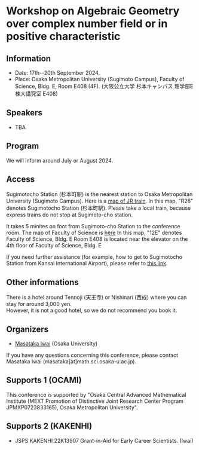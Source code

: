 # Workshop on Algebraic Geometry over complex number field or in positive characteristic 

## Information
- Date: 17th--20th September 2024. 
- Place: Osaka Metropolitan University (Sugimoto Campus), Faculty of Science, Bldg. E, Room E408 (4F).
(大阪公立大学 杉本キャンパス 理学部E棟大講究室 E408)

## Speakers
- TBA

<!-- 
## Schedule

### 13th March

- 9:00--12:00 Free disccustion 
- 13:00--13:30 Resistration 

1. 13:30--14:30 **Shouhei Ma (Tokyo Institute of Technology)** <br>
Mixed Hodge structures of locally symmetric varieties
2. 14:45--15:45 **Yongpan Zou (The University of Tokyo)** <br>
On the Kodaira-Saito Vanishing Theorem for Weakly Ample Divisors
3. 16:15--17:15 **Yuta Watanabe (The University of Tokyo)** <br>
Nakano-Nadel type, Bogomolov-Sommese type vanishing involving multiplier ideals

### 14th March
1. 10:00--11:00 **Osamu Fujino (Kyoto University)** <br>
Vanishing theorems for projective morphisms between complex analytic spaces
2. 11:15--12:15 **Yota Shamoto (Waseda University)** <br>
Stokes structure of difference modules
3. 14:15--15:15 **Takashi Ono (Osaka University)** <br>
Wild harmonic bundles with skew-symmetric structure
4. 15:45--16:45 **Shin-ichi Matsumura (Tohoku University)** <br>
An injectivity theorem on snc compact Kahler spaces: an application of the theory of
harmonic integrals on log-canonical centers via adjoint ideal sheaves

### 15th March
1. 10:00--11:00 **Sheng Rao (Wuhan University)** <br>
Geometry of logarithmic forms and deformations of complex structures
2. 11:15--12:15 **Takahiro Saito (Chuo University)** <br>
mixed Hodge modules of normal crossing type on a smooth toric variety

 - 14:00--18:00 Free disccustio
-->

##  Program

We will inform around  July or August 2024.
<!--
Here is the PDF file of program and abstracts. [Program](https://masataka123.github.io/complexgeometry_osaka_2024/material/program.pdf)
-->

## Access

Sugimotocho Station (杉本町駅)  is the nearest station to Osaka Metropolitan University (Sugimoto Campus).
Here is a [map of JR train](https://masataka123.github.io/Kobayashi_Hitchin/material/hanwa/pdf).
In this map, "R26" denotes Sugimotocho Station (杉本町駅).
Please take a local train, because express trains do not stop at Sugimoto-cho station.

It takes 5 minites on foot from Sugimoto-cho Station to the conference room.
The map of Faculty of Science is [here](https://masataka123.github.io/Kobayashi_Hitchin/material/sugimoto.png)
In this map, "12E" denotes Faculty of Science, Bldg. E
Room E408 is located near the elevator on the 4th floor of Faculty of Science, Bldg. E

 If you need further assistance (for example, how to get to Sugimotocho Station from Kansai International Airport), please refer to [this link](https://www.omu.ac.jp/orp/ocami-en/about/directions/).

## Other informations
There is a hotel around Tennoji (天王寺) or Nishinari (西成) where you can stay for around 3,000 yen.  
However, it is not a  good hotel, so we do not recommend you book it. 
 
## Organizers
- [Masataka Iwai](https://masataka123.github.io/blog3_e/) (Osaka University)

If you have any questions concerning this conference, please contact Masataka Iwai (masataka[at]math.sci.osaka-u.ac.jp).

## Supports 1 (OCAMI)
This conference is supported by "Osaka Central Advanced Mathematical Institute (MEXT Promotion of Distinctive Joint Research Center Program JPMXP0723833165), Osaka Metropolitan University".

## Supports 2 (KAKENHI)
- JSPS KAKENHI 22K13907 Grant-in-Aid for Early Career Scientists. (Iwai)




<!-- 

## -- Hodge theory and vanishing theorem --
Science Buildingsへの行き方は二つあります
-Shibahara-handai-mae" Station(monorail)から来る方法. Shibahara-handai-mae" Stationから大阪大学理学部のアクセス方法はこちらです. [](https://www.sci.osaka-u.ac.jp/en/wp-content/uploads/2022/02/Directions-from-Shibahara-handai-mae-Station-to-GSS-Osaka-U_Sep.2020.pdf)
- Ishibashi Station (Hankyu)から来る方法. Ishibashi Station (Hankyu)から大阪大学理学部のアクセス方法はこちらです[](https://www.sci.osaka-u.ac.jp/en/wp-content/uploads/2022/02/Directions-from-Hankyu-Ishibashi-handai-mae-Station-to-GSS-Osaka-U_Sep.2020.pdf)
私はShibahara-handai-mae" Station(monorail)を利用するのをお勧めします. 

理学研究科E棟の地図はこちらです.[](https://www.sci.osaka-u.ac.jp/en/wp-content/uploads/2022/07/Buildings-of-Graduate-School-of-Science.pdf)
404講義室はE棟の4階エレベーターのすぐ近くの部屋です. 


もしわからない場合はこちらも参考にしてください. 

[ガイダンス資料+演習問題集](https://masataka123.github.io/2023_winter_generaltopology/material/0_位相問題集.pdf).
-->
